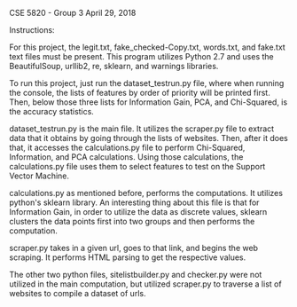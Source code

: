CSE 5820 - Group 3
April 29, 2018

Instructions:

For this project, the legit.txt, fake_checked-Copy.txt, words.txt, and fake.txt text files must be present. This program utilizes Python 2.7 and uses the BeautifulSoup, urllib2, re, sklearn, and warnings libraries.

To run this project, just run the dataset_testrun.py file, where when running the console, the lists of features by order of priority will be printed first. Then, below those three lists for Information Gain, PCA, and Chi-Squared, is the accuracy statistics.

dataset_testrun.py is the main file. It utilizes the scraper.py file to extract data that it obtains by going through the lists of websites. Then, after it does that, it accesses the calculations.py file to perform Chi-Squared, Information, and PCA calculations. Using those calculations, the calculations.py file uses them to select features to test on the Support Vector Machine.

calculations.py as mentioned before, performs the computations. It utilizes python's sklearn library. An interesting thing about this file is that for Information Gain, in order to utilize the data as discrete values, sklearn clusters the data points first into two groups and then performs the computation.

scraper.py takes in a given url, goes to that link, and begins the web scraping. It performs HTML parsing to get the respective values.

The other two python files, sitelistbuilder.py and checker.py were not utilized in the main computation, but utilized scraper.py to traverse a list of websites to compile a dataset of urls.